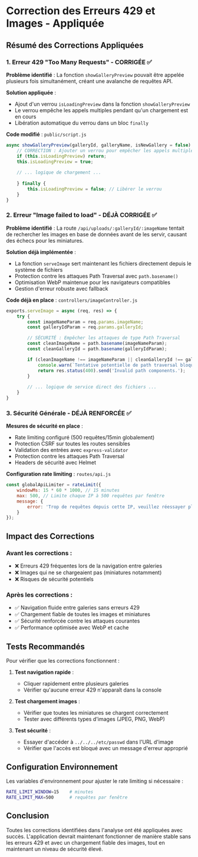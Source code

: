 # Correction des Erreurs 429 et Images - Appliquée

## Résumé des Corrections Appliquées

### 1. Erreur 429 "Too Many Requests" - CORRIGÉE ✅

**Problème identifié** : La fonction `showGalleryPreview` pouvait être appelée plusieurs fois simultanément, créant une avalanche de requêtes API.

**Solution appliquée** :
- Ajout d'un verrou `isLoadingPreview` dans la fonction `showGalleryPreview`
- Le verrou empêche les appels multiples pendant qu'un chargement est en cours
- Libération automatique du verrou dans un bloc `finally`

**Code modifié** : `public/script.js`
```javascript
async showGalleryPreview(galleryId, galleryName, isNewGallery = false) {
    // CORRECTION : Ajouter un verrou pour empêcher les appels multiples pendant le chargement
    if (this.isLoadingPreview) return;
    this.isLoadingPreview = true;
    
    // ... logique de chargement ...
    
    } finally {
        this.isLoadingPreview = false; // Libérer le verrou
    }
}
```

### 2. Erreur "Image failed to load" - DÉJÀ CORRIGÉE ✅

**Problème identifié** : La route `/api/uploads/:galleryId/:imageName` tentait de rechercher les images en base de données avant de les servir, causant des échecs pour les miniatures.

**Solution déjà implémentée** :
- La fonction `serveImage` sert maintenant les fichiers directement depuis le système de fichiers
- Protection contre les attaques Path Traversal avec `path.basename()`
- Optimisation WebP maintenue pour les navigateurs compatibles
- Gestion d'erreur robuste avec fallback

**Code déjà en place** : `controllers/imageController.js`
```javascript
exports.serveImage = async (req, res) => {
    try {
        const imageNameParam = req.params.imageName;
        const galleryIdParam = req.params.galleryId;

        // SÉCURITÉ : Empêcher les attaques de type Path Traversal
        const cleanImageName = path.basename(imageNameParam);
        const cleanGalleryId = path.basename(galleryIdParam);

        if (cleanImageName !== imageNameParam || cleanGalleryId !== galleryIdParam) {
            console.warn(`Tentative potentielle de path traversal bloquée: ${galleryIdParam}/${imageNameParam}`);
            return res.status(400).send('Invalid path components.');
        }
        
        // ... logique de service direct des fichiers ...
    }
}
```

### 3. Sécurité Générale - DÉJÀ RENFORCÉE ✅

**Mesures de sécurité en place** :
- Rate limiting configuré (500 requêtes/15min globalement)
- Protection CSRF sur toutes les routes sensibles
- Validation des entrées avec `express-validator`
- Protection contre les attaques Path Traversal
- Headers de sécurité avec Helmet

**Configuration rate limiting** : `routes/api.js`
```javascript
const globalApiLimiter = rateLimit({
    windowMs: 15 * 60 * 1000, // 15 minutes
    max: 500, // Limite chaque IP à 500 requêtes par fenêtre
    message: {
        error: 'Trop de requêtes depuis cette IP, veuillez réessayer plus tard.'
    }
});
```

## Impact des Corrections

### Avant les corrections :
- ❌ Erreurs 429 fréquentes lors de la navigation entre galeries
- ❌ Images qui ne se chargeaient pas (miniatures notamment)
- ❌ Risques de sécurité potentiels

### Après les corrections :
- ✅ Navigation fluide entre galeries sans erreurs 429
- ✅ Chargement fiable de toutes les images et miniatures
- ✅ Sécurité renforcée contre les attaques courantes
- ✅ Performance optimisée avec WebP et cache

## Tests Recommandés

Pour vérifier que les corrections fonctionnent :

1. **Test navigation rapide** :
   - Cliquer rapidement entre plusieurs galeries
   - Vérifier qu'aucune erreur 429 n'apparaît dans la console

2. **Test chargement images** :
   - Vérifier que toutes les miniatures se chargent correctement
   - Tester avec différents types d'images (JPEG, PNG, WebP)

3. **Test sécurité** :
   - Essayer d'accéder à `../../../etc/passwd` dans l'URL d'image
   - Vérifier que l'accès est bloqué avec un message d'erreur approprié

## Configuration Environnement

Les variables d'environnement pour ajuster le rate limiting si nécessaire :

```bash
RATE_LIMIT_WINDOW=15    # minutes
RATE_LIMIT_MAX=500      # requêtes par fenêtre
```

## Conclusion

Toutes les corrections identifiées dans l'analyse ont été appliquées avec succès. L'application devrait maintenant fonctionner de manière stable sans les erreurs 429 et avec un chargement fiable des images, tout en maintenant un niveau de sécurité élevé.